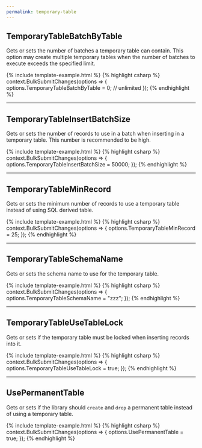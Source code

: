 ```yaml
---
permalink: temporary-table
---
```


## TemporaryTableBatchByTable
Gets or sets the number of batches a temporary table can contain. This option may create multiple temporary tables when the number of batches to execute exceeds the specified limit.

{% include template-example.html %} 
{% highlight csharp %}
context.BulkSubmitChanges(options =>
{
   options.TemporaryTableBatchByTable = 0; // unlimited
});
{% endhighlight %}

---

## TemporaryTableInsertBatchSize
Gets or sets the number of records to use in a batch when inserting in a temporary table. This number is recommended to be high.

{% include template-example.html %} 
{% highlight csharp %}
context.BulkSubmitChanges(options =>
{
   options.TemporaryTableInsertBatchSize = 50000;
});
{% endhighlight %}

---

## TemporaryTableMinRecord
Gets or sets the minimum number of records to use a temporary table instead of using SQL derived table.

{% include template-example.html %} 
{% highlight csharp %}
context.BulkSubmitChanges(options =>
{
   options.TemporaryTableMinRecord = 25;
});
{% endhighlight %}

---

## TemporaryTableSchemaName
Gets or sets the schema name to use for the temporary table.

{% include template-example.html %} 
{% highlight csharp %}
context.BulkSubmitChanges(options =>
{
   options.TemporaryTableSchemaName = "zzz";
});
{% endhighlight %}

---

## TemporaryTableUseTableLock
Gets or sets if the temporary table must be locked when inserting records into it.

{% include template-example.html %} 
{% highlight csharp %}
context.BulkSubmitChanges(options =>
{
   options.TemporaryTableUseTableLock = true;
});
{% endhighlight %}


---

## UsePermanentTable
Gets or sets if the library should `create` and `drop` a permanent table instead of using a temporary table.

{% include template-example.html %} 
{% highlight csharp %}
context.BulkSubmitChanges(options =>
{
   options.UsePermanentTable = true;
});
{% endhighlight %}
